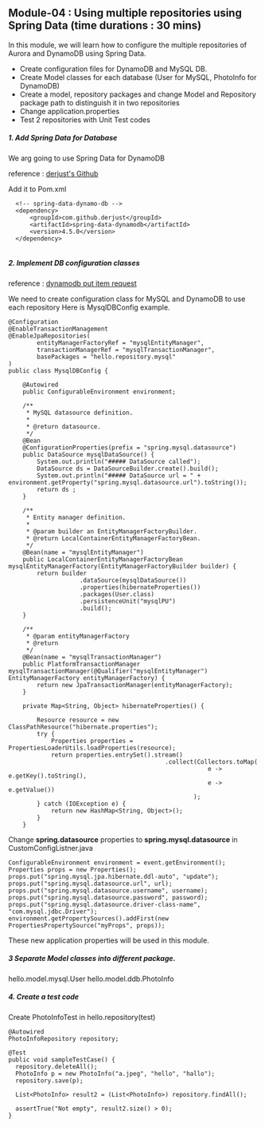 
## Module-04 : Using multiple repositories using Spring Data (time durations : 30 mins)
In this module, we will learn how to configure the multiple repositories of Aurora and DynamoDB using Spring Data.
- Create configuration files for DynamoDB and MySQL DB. 
- Create Model classes for each database (User for MySQL, PhotoInfo for DynamoDB)
- Create a model, repository packages and change Model and Repository package path to distinguish it in two repositories 
- Change application.properties
- Test 2 repositories with Unit Test codes

##### 1. Add Spring Data for Database
We arg going to use Spring Data for DynamoDB 

reference : [derjust's Github](https://github.com/derjust/spring-data-dynamodb)

Add it to Pom.xml

```
  <!-- spring-data-dynamo-db -->
  <dependency>
      <groupId>com.github.derjust</groupId>
      <artifactId>spring-data-dynamodb</artifactId>
      <version>4.5.0</version>
  </dependency> 
		    
```

##### 2. Implement DB configuration classes
reference : [dynamodb put item request](https://github.com/aws-samples/aws-dynamodb-examples/blob/master/src/main/java/com/amazonaws/codesamples/lowlevel/LowLevelItemCRUDExample.java)

We need to create configuration class for MySQL and DynamoDB to use each repository
Here is MysqlDBConfig example.

```
@Configuration
@EnableTransactionManagement
@EnableJpaRepositories(
		entityManagerFactoryRef = "mysqlEntityManager", 
		transactionManagerRef = "mysqlTransactionManager", 
		basePackages = "hello.repository.mysql"
)
public class MysqlDBConfig {
	
	@Autowired
	public ConfigurableEnvironment environment;
	
	/**
	 * MySQL datasource definition.
	 * 
	 * @return datasource.
	 */
	@Bean
	@ConfigurationProperties(prefix = "spring.mysql.datasource")
	public DataSource mysqlDataSource() {
		System.out.println("##### DataSource called");
		DataSource ds = DataSourceBuilder.create().build();
		System.out.println("##### DataSource url = " + environment.getProperty("spring.mysql.datasource.url").toString());
		return ds ;
	}
 
	/**
	 * Entity manager definition. 
	 *  
	 * @param builder an EntityManagerFactoryBuilder.
	 * @return LocalContainerEntityManagerFactoryBean.
	 */
	@Bean(name = "mysqlEntityManager")
	public LocalContainerEntityManagerFactoryBean mysqlEntityManagerFactory(EntityManagerFactoryBuilder builder) {
		return builder
					.dataSource(mysqlDataSource())
					.properties(hibernateProperties())
					.packages(User.class)
					.persistenceUnit("mysqlPU")
					.build();
	}
 
	/**
	 * @param entityManagerFactory
	 * @return
	 */
	@Bean(name = "mysqlTransactionManager")
	public PlatformTransactionManager mysqlTransactionManager(@Qualifier("mysqlEntityManager") EntityManagerFactory entityManagerFactory) {
		return new JpaTransactionManager(entityManagerFactory);
	}
 
	private Map<String, Object> hibernateProperties() {
 
		Resource resource = new ClassPathResource("hibernate.properties");
		try {
			Properties properties = PropertiesLoaderUtils.loadProperties(resource);
			return properties.entrySet().stream()
											.collect(Collectors.toMap(
														e -> e.getKey().toString(),
														e -> e.getValue())
													);
		} catch (IOException e) {
			return new HashMap<String, Object>();
		}
	}

```
Change **spring.datasource** properties to **spring.mysql.datasource** in CustomConfigListner.java

```
ConfigurableEnvironment environment = event.getEnvironment();
Properties props = new Properties();
props.put("spring.mysql.jpa.hibernate.ddl-auto", "update");
props.put("spring.mysql.datasource.url", url);
props.put("spring.mysql.datasource.username", username);
props.put("spring.mysql.datasource.password", password);
props.put("spring.mysql.datasource.driver-class-name", "com.mysql.jdbc.Driver");
environment.getPropertySources().addFirst(new PropertiesPropertySource("myProps", props));

```
These new application properties will be used in this module.

##### 3 Separate Model classes into different package.
hello.model.mysql.User
hello.model.ddb.PhotoInfo

##### 4. Create a test code
Create PhotoInfoTest in hello.repository(test)

```
@Autowired
PhotoInfoRepository repository;

@Test
public void sampleTestCase() {
  repository.deleteAll();
  PhotoInfo p = new PhotoInfo("a.jpeg", "hello", "hallo");	
  repository.save(p);
  
  List<PhotoInfo> result2 = (List<PhotoInfo>) repository.findAll(); 
  
  assertTrue("Not empty", result2.size() > 0);
}
```